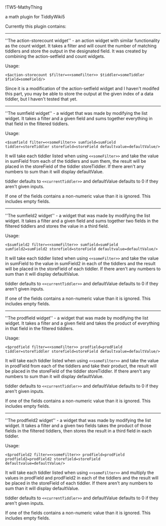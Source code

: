 !TW5-MathyThing


a math plugin for TiddlyWiki5

Currently this plugin contains:

---

''The action-storecount widget'' - an action widget with similar functionality as the count widget. It takes a filter and will count the number of matching tiddlers and store the output in the designated field. It was created by combining the action-setfield and count widgets.

Usage:

`<$action-storecount $filter=<<someFilter>> $tiddler=someTiddler $field=someField/>`

Since it is a modification of the action-setfield widget and I haven't modifed this part, you may be able to store the output at the given index of a data tiddler, but I haven't tested that yet.

---


''The sumfield widget'' - a widget that was made by modifying the list widget. It takes a filter and a given field and sums together everything in that field in the filtered tiddlers.

Usage:

`<$sumfield filter=<<someFilter>> sumfield=sumField tiddler=storeTiddler storefield=storeField defaultvalue=defaultValue/>`

It will take each tiddler listed when using `<<someFilter>>` and take the value in sumField from each of the tiddlers and sum them, the result will be placed in the storeField of the tiddler storeTiddler. If there aren't any numbers to sum than it will display defaultValue.

tiddler defaults to `<<currentTiddler>>` and defaultValue defaults to 0 if they aren't given inputs.

If one of the fields contains a non-numeric value than it is ignored. This includes empty fields.

---


''The sumfield2 widget'' - a widget that was made by modifying the list widget. It takes a filter and a given field and sums together two fields in the filtered tiddlers and stores the value in a third field.

Usage:

`<$sumfield2 filter=<<someFilter>> sumfield=sumField sumfield2=sumField2 storefield=storeField defaultvalue=defaultValue/>`

It will take each tiddler listed when using `<<someFilter>>` and take the value in sumField to the value in sumField2 in each of the tiddlers and the result will be placed in the storeField of each tiddler. If there aren't any numbers to sum than it will display defaultValue.

tiddler defaults to `<<currentTiddler>>` and defaultValue defaults to 0 if they aren't given inputs.

If one of the fields contains a non-numeric value than it is ignored. This includes empty fields.

---


''The prodfield widget'' - a widget that was made by modifying the list widget. It takes a filter and a given field and takes the product of everything in that field in the filtered tiddlers.

Usage:

`<$prodfield filter=<<someFilter>> prodfield=prodField tiddler=storeTiddler storefield=storeField defaultvalue=defaultValue/>`

It will take each tiddler listed when using `<<someFilter>>` and take the value in prodField from each of the tiddlers and take their product, the result will be placed in the storeField of the tiddler storeTiddler. If there aren't any numbers to sum than it will display defaultValue. 

tiddler defaults to `<<currentTiddler>>` and defaultValue defaults to 0 if they aren't given inputs.

If one of the fields contains a non-numeric value than it is ignored. This includes empty fields.

---


''The prodfield2 widget'' - a widget that was made by modifying the list widget. It takes a filter and a given two fields takes the product of those fields in the filtered tiddlers, then stores the result in a third field in each tiddler.

Usage:

`<$prodfield2 filter=<<someFilter>> prodfield=prodField prodfield2=prodField2 storefield=storeField defaultvalue=defaultValue/>`

It will take each tiddler listed when using `<<someFilter>>` and multiply the values in prodField and prodField2 in each of the tiddlers and the result will be placed in the storeField of each tiddler. If there aren't any numbers to sum than it will display defaultValue. 

tiddler defaults to `<<currentTiddler>>` and defaultValue defaults to 0 if they aren't given inputs.

If one of the fields contains a non-numeric value than it is ignored. This includes empty fields.